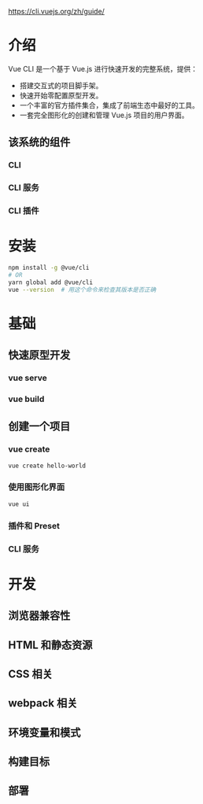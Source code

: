 https://cli.vuejs.org/zh/guide/

# 介绍

Vue CLI 是一个基于 Vue.js 进行快速开发的完整系统，提供：

- 搭建交互式的项目脚手架。
- 快速开始零配置原型开发。
- 一个丰富的官方插件集合，集成了前端生态中最好的工具。
- 一套完全图形化的创建和管理 Vue.js 项目的用户界面。

## 该系统的组件

### CLI

### CLI 服务

### CLI 插件

# 安装

```bash
npm install -g @vue/cli
# OR
yarn global add @vue/cli
vue --version  # 用这个命令来检查其版本是否正确
```

# 基础

## 快速原型开发

### vue serve

### vue build

## 创建一个项目

### vue create

```bash
vue create hello-world
```

### 使用图形化界面

```bash
vue ui
```

### 插件和 Preset

### CLI 服务

# 开发

## 浏览器兼容性

## HTML 和静态资源

## CSS 相关

## webpack 相关

## 环境变量和模式

## 构建目标

## 部署